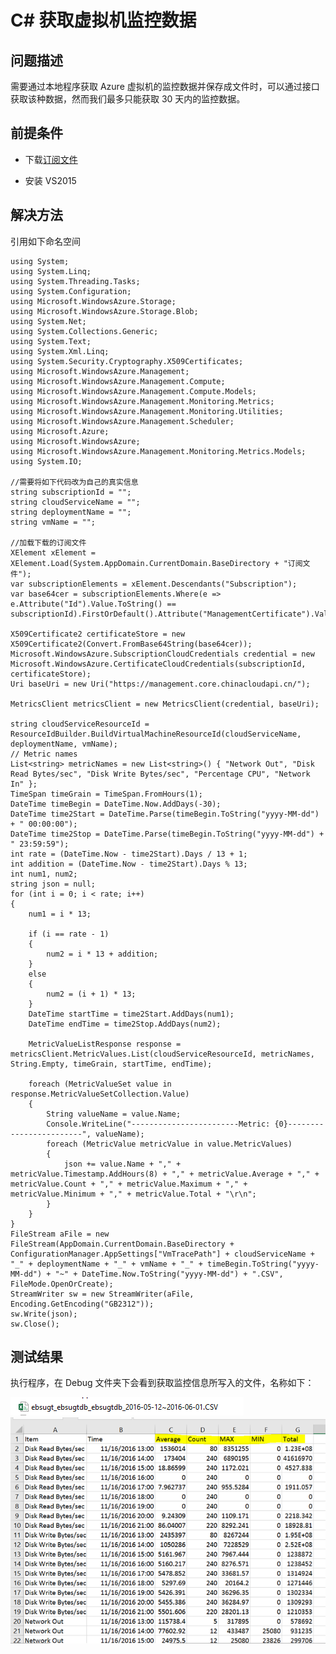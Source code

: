 <properties
	pageTitle="C# 获取虚拟机监控数据"
	description="如何通过 C# 获取虚拟机监控数据"
	service=""
	resource="virtualmachines"
	authors=""
	displayOrder=""
	selfHelpType=""
	supportTopicIds=""
	productPesIds=""
	resourceTags="虚拟机, 监控数据, 应用程序, C#"
	cloudEnvironments="MoonCake" />
<tags
	ms.service="na-aog"
	ms.date=""
	wacn.date="01/12/2017" />
# C# 获取虚拟机监控数据

## **问题描述**

需要通过本地程序获取 Azure 虚拟机的监控数据并保存成文件时，可以通过接口获取该种数据，然而我们最多只能获取 30 天内的监控数据。

## **前提条件**

- 下载[订阅文件](https://manage.windowsazure.cn/publishsettings/)

- 安装 VS2015

## **解决方法**

引用如下命名空间

	using System;
	using System.Linq;
	using System.Threading.Tasks;
	using System.Configuration;
	using Microsoft.WindowsAzure.Storage;
	using Microsoft.WindowsAzure.Storage.Blob;
	using System.Net;
	using System.Collections.Generic;
	using System.Text;
	using System.Xml.Linq;
	using System.Security.Cryptography.X509Certificates;
	using Microsoft.WindowsAzure.Management;
	using Microsoft.WindowsAzure.Management.Compute;
	using Microsoft.WindowsAzure.Management.Compute.Models;
	using Microsoft.WindowsAzure.Management.Monitoring.Metrics;
	using Microsoft.WindowsAzure.Management.Monitoring.Utilities;
	using Microsoft.WindowsAzure.Management.Scheduler;
	using Microsoft.Azure;
	using Microsoft.WindowsAzure;
	using Microsoft.WindowsAzure.Management.Monitoring.Metrics.Models;
	using System.IO;
	
	//需要将如下代码改为自己的真实信息
	string subscriptionId = "";
	string cloudServiceName = "";
	string deploymentName = "";
	string vmName = "";
	
	//加载下载的订阅文件
	XElement xElement = XElement.Load(System.AppDomain.CurrentDomain.BaseDirectory + "订阅文件");
	var subscriptionElements = xElement.Descendants("Subscription");
	var base64cer = subscriptionElements.Where(e => e.Attribute("Id").Value.ToString() == subscriptionId).FirstOrDefault().Attribute("ManagementCertificate").Value.ToString();
	
	X509Certificate2 certificateStore = new X509Certificate2(Convert.FromBase64String(base64cer));
    Microsoft.WindowsAzure.SubscriptionCloudCredentials credential = new Microsoft.WindowsAzure.CertificateCloudCredentials(subscriptionId, certificateStore);
    Uri baseUri = new Uri("https://management.core.chinacloudapi.cn/");

    MetricsClient metricsClient = new MetricsClient(credential, baseUri);

    string cloudServiceResourceId = ResourceIdBuilder.BuildVirtualMachineResourceId(cloudServiceName, deploymentName, vmName);
    // Metric names
    List<string> metricNames = new List<string>() { "Network Out", "Disk Read Bytes/sec", "Disk Write Bytes/sec", "Percentage CPU", "Network In" };
    TimeSpan timeGrain = TimeSpan.FromHours(1);
    DateTime timeBegin = DateTime.Now.AddDays(-30);
    DateTime time2Start = DateTime.Parse(timeBegin.ToString("yyyy-MM-dd") + " 00:00:00");
    DateTime time2Stop = DateTime.Parse(timeBegin.ToString("yyyy-MM-dd") + " 23:59:59");
    int rate = (DateTime.Now - time2Start).Days / 13 + 1;
    int addition = (DateTime.Now - time2Start).Days % 13;
    int num1, num2;
    string json = null;
    for (int i = 0; i < rate; i++)
    {
        num1 = i * 13;

        if (i == rate - 1)
        {
            num2 = i * 13 + addition;
        }
        else
        {
            num2 = (i + 1) * 13;
        }
        DateTime startTime = time2Start.AddDays(num1);
        DateTime endTime = time2Stop.AddDays(num2);

        MetricValueListResponse response = metricsClient.MetricValues.List(cloudServiceResourceId, metricNames, String.Empty, timeGrain, startTime, endTime);

        foreach (MetricValueSet value in response.MetricValueSetCollection.Value)
        {
            String valueName = value.Name;
            Console.WriteLine("------------------------Metric: {0}------------------------", valueName);
            foreach (MetricValue metricValue in value.MetricValues)
            {
                json += value.Name + "," + metricValue.Timestamp.AddHours(8) + "," + metricValue.Average + "," + metricValue.Count + "," + metricValue.Maximum + "," + metricValue.Minimum + "," + metricValue.Total + "\r\n";
            }
        }
    }
    FileStream aFile = new FileStream(AppDomain.CurrentDomain.BaseDirectory + ConfigurationManager.AppSettings["VmTracePath"] + cloudServiceName + "_" + deploymentName + "_" + vmName + "_" + timeBegin.ToString("yyyy-MM-dd") + "~" + DateTime.Now.ToString("yyyy-MM-dd") + ".CSV", FileMode.OpenOrCreate);
    StreamWriter sw = new StreamWriter(aFile, Encoding.GetEncoding("GB2312"));
    sw.Write(json);
    sw.Close();

## **测试结果**

执行程序，在 Debug 文件夹下会看到获取监控信息所写入的文件，名称如下：
 
![excel-name](./media/aog-sample-code-fa-csharp-fetch-vm-monitor-data/excel-name.png)
![excel-data](./media/aog-sample-code-fa-csharp-fetch-vm-monitor-data/excel-data.png)
 
